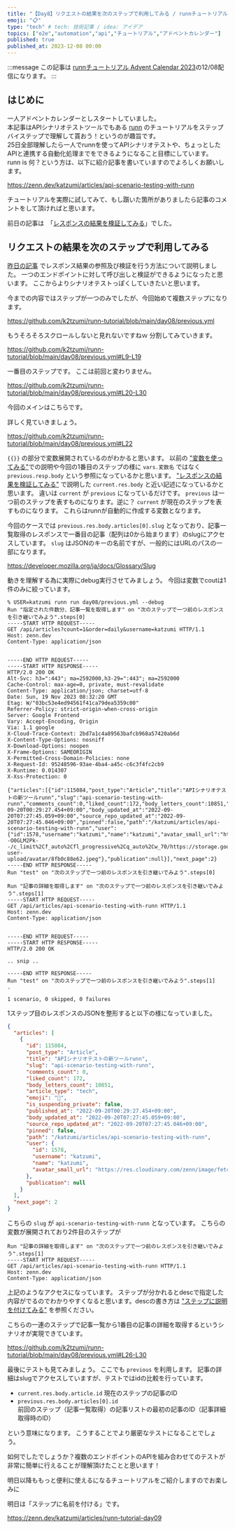 ```yaml
---
title: "【Day8】リクエストの結果を次のステップで利用してみる / runnチュートリアル"
emoji: "📋"
type: "tech" # tech: 技術記事 / idea: アイデア
topics: ["e2e","automation","api","チュートリアル","アドベントカレンダー"]
published: true
published_at: 2023-12-08 00:00
---
```


:::message
この記事は [runnチュートリアル Advent Calendar 2023](https://qiita.com/advent-calendar/2023/runn-tutorial)の12/08配信になります。
:::

## はじめに

一人アドベントカレンダーとしスタートしていました。  
本記事はAPIシナリオテストツールでもある [runn](https://github.com/k1LoW/runn) のチュートリアルをステップバイステップで理解して貰おう！というのが趣旨です。  
25日全部理解したら一人でrunnを使ってAPIシナリオテストや、ちょっとしたAPIと連携する自動化処理までをできるようになること目標にしています。  
runn is 何？という方は、以下に紹介記事を書いていますのでよろしくお願いします。

https://zenn.dev/katzumi/articles/api-scenario-testing-with-runn

チュートリアルを実際に試してみて、もし躓いた箇所がありましたら記事のコメントをして頂ければと思います。

前日の記事は　「[レスポンスの結果を検証してみる](https://zenn.dev/katzumi/articles/runn-tutorial-day07)」でした。

## リクエストの結果を次のステップで利用してみる

[昨日の記事](https://zenn.dev/katzumi/articles/runn-tutorial-day07) でレスポンス結果の参照及び検証を行う方法について説明しました。 
一つのエンドポイントに対して呼び出しと検証ができるようになったと思います。
ここからよりシナリオテストっぽくしていきたいと思います。

今までの内容ではステップが一つのみでしたが、今回始めて複数ステップになります。

https://github.com/k2tzumi/runn-tutorial/blob/main/day08/previous.yml

もうそろそろスクロールしないと見れないですねｗ
分割してみていきます。

https://github.com/k2tzumi/runn-tutorial/blob/main/day08/previous.yml#L9-L19

一番目のステップです。
ここは前回と変わりません。

https://github.com/k2tzumi/runn-tutorial/blob/main/day08/previous.yml#L20-L30

今回のメインはこちらです。

詳しく見ていきましょう。

https://github.com/k2tzumi/runn-tutorial/blob/main/day08/previous.yml#L22

`{{}}` の部分で変数展開されているのがわかると思います。
以前の ["変数を使ってみる"](http://localhost:8000/articles/runn-tutorial-day05)での説明や今回の1番目のステップの様に `vars.変数名` ではなく `previous.resp.body` という参照になっているかと思います。
["レスポンスの結果を検証してみる"](http://localhost:8000/articles/runn-tutorial-day07) で説明した `current.res.body` と近い記述になっているかと思います。
違いは `current` が `previous` になっているだけです。
`previous` は一つ前のステップを表すものになります。逆に？ `current` が現在のステップを表すものになります。
これらはrunnが自動的に作成する変数となります。

今回のケースでは `previous.res.body.articles[0].slug` となっており、記事一覧取得のレスポンスで一番目の記事（配列は0から始まります）のslugにアクセスしています。
`slug` はJSONのキーの名前ですが、一般的にはURLのパスの一部になります。

https://developer.mozilla.org/ja/docs/Glossary/Slug

動きを理解する為に実際にdebug実行させてみましょう。
今回は変数でcoutは1件のみに絞っています。

```console
% USER=katzumi runn run day08/previous.yml --debug
Run "指定された件数分、記事一覧を取得します" on "次のステップで一つ前のレスポンスを引き継いでみよう".steps[0]
-----START HTTP REQUEST-----
GET /api/articles?count=1&order=daily&username=katzumi HTTP/1.1
Host: zenn.dev
Content-Type: application/json


-----END HTTP REQUEST-----
-----START HTTP RESPONSE-----
HTTP/2.0 200 OK
Alt-Svc: h3=":443"; ma=2592000,h3-29=":443"; ma=2592000
Cache-Control: max-age=0, private, must-revalidate
Content-Type: application/json; charset=utf-8
Date: Sun, 19 Nov 2023 08:32:20 GMT
Etag: W/"03bc53e4ed94561f41ca79dea5359c00"
Referrer-Policy: strict-origin-when-cross-origin
Server: Google Frontend
Vary: Accept-Encoding, Origin
Via: 1.1 google
X-Cloud-Trace-Context: 2bd7a1c4a89563bafcb968a57420ab6d
X-Content-Type-Options: nosniff
X-Download-Options: noopen
X-Frame-Options: SAMEORIGIN
X-Permitted-Cross-Domain-Policies: none
X-Request-Id: 95248596-93ae-4ba4-a45c-c6c3f4fc2cb9
X-Runtime: 0.014307
X-Xss-Protection: 0

{"articles":[{"id":115084,"post_type":"Article","title":"APIシナリオテストの新ツールrunn","slug":"api-scenario-testing-with-runn","comments_count":0,"liked_count":172,"body_letters_count":10851,"article_type":"tech","emoji":"🧪","is_suspending_private":false,"published_at":"2022-09-20T00:29:27.454+09:00","body_updated_at":"2022-09-20T07:27:45.059+09:00","source_repo_updated_at":"2022-09-20T07:27:45.046+09:00","pinned":false,"path":"/katzumi/articles/api-scenario-testing-with-runn","user":{"id":1578,"username":"katzumi","name":"katzumi","avatar_small_url":"https://res.cloudinary.com/zenn/image/fetch/s--O0GLM2Pk--/c_limit%2Cf_auto%2Cfl_progressive%2Cq_auto%2Cw_70/https://storage.googleapis.com/zenn-user-upload/avatar/8fb0c88e62.jpeg"},"publication":null}],"next_page":2}
-----END HTTP RESPONSE-----
Run "test" on "次のステップで一つ前のレスポンスを引き継いでみよう".steps[0]

Run "記事の詳細を取得します" on "次のステップで一つ前のレスポンスを引き継いでみよう".steps[1]
-----START HTTP REQUEST-----
GET /api/articles/api-scenario-testing-with-runn HTTP/1.1
Host: zenn.dev
Content-Type: application/json


-----END HTTP REQUEST-----
-----START HTTP RESPONSE-----
HTTP/2.0 200 OK

.. snip ..

-----END HTTP RESPONSE-----
Run "test" on "次のステップで一つ前のレスポンスを引き継いでみよう".steps[1]
.

1 scenario, 0 skipped, 0 failures
```

1ステップ目のレスポンスのJSONを整形すると以下の様になっていました。

```json
{
  "articles": [
    {
      "id": 115084,
      "post_type": "Article",
      "title": "APIシナリオテストの新ツールrunn",
      "slug": "api-scenario-testing-with-runn",
      "comments_count": 0,
      "liked_count": 172,
      "body_letters_count": 10851,
      "article_type": "tech",
      "emoji": "🧪",
      "is_suspending_private": false,
      "published_at": "2022-09-20T00:29:27.454+09:00",
      "body_updated_at": "2022-09-20T07:27:45.059+09:00",
      "source_repo_updated_at": "2022-09-20T07:27:45.046+09:00",
      "pinned": false,
      "path": "/katzumi/articles/api-scenario-testing-with-runn",
      "user": {
        "id": 1578,
        "username": "katzumi",
        "name": "katzumi",
        "avatar_small_url": "https://res.cloudinary.com/zenn/image/fetch/s--O0GLM2Pk--/c_limit%2Cf_auto%2Cfl_progressive%2Cq_auto%2Cw_70/https://storage.googleapis.com/zenn-user-upload/avatar/8fb0c88e62.jpeg"
      },
      "publication": null
    }
  ],
  "next_page": 2
}
```

こちらの `slug` が `api-scenario-testing-with-runn` となっています。
こちらの変数が展開されており2件目のステップが

```console
Run "記事の詳細を取得します" on "次のステップで一つ前のレスポンスを引き継いでみよう".steps[1]
-----START HTTP REQUEST-----
GET /api/articles/api-scenario-testing-with-runn HTTP/1.1
Host: zenn.dev
Content-Type: application/json
```

上記のようなアクセスになっています。
ステップが分かれるとdescで指定した内容がでるのでわかりやすくなると思います。descの書き方は ["ステップに説明を付けてみる"](https://zenn.dev/katzumi/articles/runn-tutorial-day04) を参照ください。

こちらの一連のステップで記事一覧から1番目の記事の詳細を取得するというシナリオが実現できています。

https://github.com/k2tzumi/runn-tutorial/blob/main/day08/previous.yml#L26-L30

最後にテストも見てみましょう。
ここでも `previous` を利用します。
記事の詳細はslugでアクセスしていますが、テストではidの比較を行っています。

* `current.res.body.article.id` 
現在のステップの記事のID
* `previous.res.body.articles[0].id`  
前回のステップ（記事一覧取得）の記事リストの最初の記事のID（記事詳細取得時のID）

という意味になります。
こうすることでより厳密なテストになることでしょう。

如何でしたでしょうか？複数のエンドポイントのAPIを組み合わせてのテストが非常に簡単に行えることが理解頂けたことと思います！

明日以降ももっと便利に使えるになるチュートリアルをご紹介しますのでお楽しみに

明日は「ステップに名前を付ける」です。

https://zenn.dev/katzumi/articles/runn-tutorial-day09